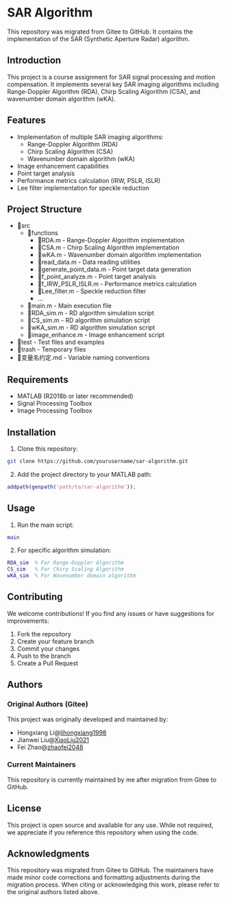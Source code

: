 # SAR Algorithm

This repository was migrated from Gitee to GitHub. It contains the implementation of the SAR (Synthetic Aperture Radar) algorithm.

## Introduction

This project is a course assignment for SAR signal processing and motion compensation. It implements several key SAR imaging algorithms including Range-Doppler Algorithm (RDA), Chirp Scaling Algorithm (CSA), and wavenumber domain algorithm (wKA).

## Features

- Implementation of multiple SAR imaging algorithms:
  - Range-Doppler Algorithm (RDA)
  - Chirp Scaling Algorithm (CSA)
  - Wavenumber domain algorithm (wKA)
- Image enhancement capabilities
- Point target analysis
- Performance metrics calculation (IRW, PSLR, ISLR)
- Lee filter implementation for speckle reduction

## Project Structure

- :open_file_folder:src
  - :open_file_folder:functions
    - :page_facing_up:RDA.m - Range-Doppler Algorithm implementation
    - :page_facing_up:CSA.m - Chirp Scaling Algorithm implementation
    - :page_facing_up:wKA.m - Wavenumber domain algorithm implementation
    - :page_facing_up:read_data.m - Data reading utilities
    - :page_facing_up:generate_point_data.m - Point target data generation
    - :page_facing_up:f_point_analyze.m - Point target analysis
    - :page_facing_up:f_IRW_PSLR_ISLR.m - Performance metrics calculation
    - :page_facing_up:Lee_filter.m - Speckle reduction filter
    - ...
  - :page_facing_up:main.m - Main execution file
  - :page_facing_up:RDA_sim.m - RD algorithm simulation script
  - :page_facing_up:CS_sim.m - RD algorithm simulation script
  - :page_facing_up:wKA_sim.m - RD algorithm simulation script
  - :page_facing_up:image_enhance.m - Image enhancement script
- :open_file_folder:test - Test files and examples
- :open_file_folder:trash - Temporary files
- :page_facing_up:变量名约定.md - Variable naming conventions

## Requirements

- MATLAB (R2018b or later recommended)
- Signal Processing Toolbox
- Image Processing Toolbox

## Installation

1. Clone this repository:
```bash
git clone https://github.com/yourusername/sar-algorithm.git
```

2. Add the project directory to your MATLAB path:
```matlab
addpath(genpath('path/to/sar-algorithm'));
```

## Usage

1. Run the main script:
```matlab
main
```

2. For specific algorithm simulation:
```matlab
RDA_sim  % For Range-Doppler Algorithm
CS_sim   % For Chirp Scaling Algorithm
wKA_sim  % For Wavenumber domain algorithm
```

## Contributing

We welcome contributions! If you find any issues or have suggestions for improvements:

1. Fork the repository
2. Create your feature branch
3. Commit your changes
4. Push to the branch
5. Create a Pull Request

## Authors

### Original Authors (Gitee)
This project was originally developed and maintained by:
- Hongxiang Li@[lihongxiang1998](https://gitee.com/lihongxiang1998)
- Jianwei Liu@[XiaoLiu2021](https://gitee.com/XiaoLiu2021)
- Fei Zhao@[zhaofei2048](https://gitee.com/zhaofei2048)

### Current Maintainers
This repository is currently maintained by me after migration from Gitee to GitHub.

## License

This project is open source and available for any use. While not required, we appreciate if you reference this repository when using the code.

## Acknowledgments

This repository was migrated from Gitee to GitHub. The maintainers have made minor code corrections and formatting adjustments during the migration process. When citing or acknowledging this work, please refer to the original authors listed above.

